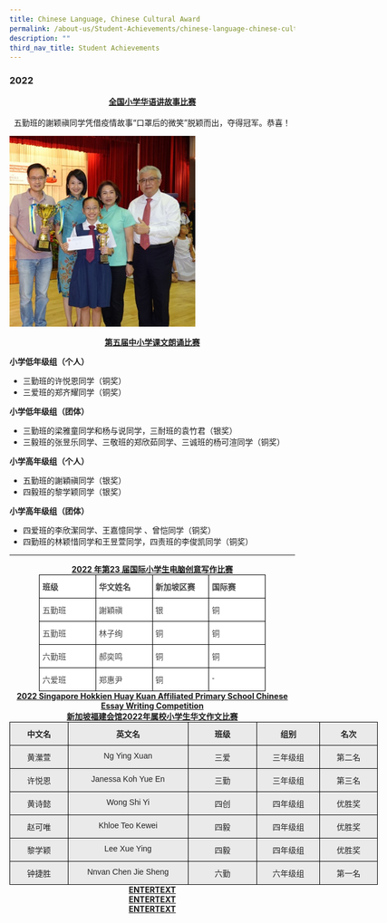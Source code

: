 ```yaml
---
title: Chinese Language, Chinese Cultural Award
permalink: /about-us/Student-Achievements/chinese-language-chinese-cultural-award/
description: ""
third_nav_title: Student Achievements
---
```

### 2022

<center><b><u>全国小学华语讲故事比赛</u></b><br><br>五勤班的謝颖禛同学凭借疫情故事“口罩后的微笑”脱颖而出，夺得冠军。恭喜！</center>

<img src="/images/cl1.jpeg" 
     style="width:65%">
		 
		 
<center><b><u>第五届中小学课文朗诵比赛</u></b></center>


**小学低年级组（个人）**
* 三勤班的许悦恩同学（铜奖）
* 三爱班的郑齐耀同学（铜奖）

**小学低年级组（团体）**
* 三勤班的梁雅童同学和杨与说同学，三耐班的袁竹君（银奖）
* 三毅班的张昱乐同学、三敬班的郑欣茹同学、三诚班的杨可渲同学（铜奖）

**小学高年级组（个人）**
* 五勤班的謝穎禛同学（银奖）
* 四毅班的黎学颖同学（银奖）

**小学高年级组（团体）**
* 四爱班的李欣潔同学、王嘉憶同学 、曾恺同学（铜奖）
* 四勤班的林颖惜同学和王昱萱同学，四责班的李俊凯同学（铜奖）

-----

<center><b><u>2022 年第23 届国际小学生电脑创意写作比赛</u></b></center>

<style type="text/css">
.tg  {border-collapse:collapse;border-spacing:0;margin:0px auto;}
.tg td{border-color:black;border-style:solid;border-width:1px;font-family:Arial, sans-serif;font-size:14px;
  overflow:hidden;padding:10px 5px;word-break:normal;}
.tg th{border-color:black;border-style:solid;border-width:1px;font-family:Arial, sans-serif;font-size:14px;
  font-weight:normal;overflow:hidden;padding:10px 5px;word-break:normal;}
.tg .tg-fwnj{background-color:#FFF;color:#454545;text-align:left;vertical-align:top}
.tg .tg-9u4g{background-color:#FFF;color:#454545;font-weight:bold;text-align:left;vertical-align:top}
</style>
<table class="tg" style="undefined;table-layout: fixed; width: 400px">
<colgroup>
<col style="width: 100px">
<col style="width: 100px">
<col style="width: 100px">
<col style="width: 100px">
</colgroup>
<tbody>
  <tr>
    <td class="tg-9u4g">班级</td>
    <td class="tg-9u4g">华文姓名</td>
    <td class="tg-9u4g">新加坡区赛</td>
    <td class="tg-9u4g">国际赛</td>
  </tr>
  <tr>
    <td class="tg-fwnj">五勤班</td>
    <td class="tg-fwnj">謝穎禛</td>
    <td class="tg-fwnj">银</td>
    <td class="tg-fwnj">铜</td>
  </tr>
  <tr>
    <td class="tg-fwnj">五勤班</td>
    <td class="tg-fwnj">林子绚</td>
    <td class="tg-fwnj">铜</td>
    <td class="tg-fwnj">铜</td>
  </tr>
  <tr>
    <td class="tg-fwnj">六勤班</td>
    <td class="tg-fwnj">郝奕鸣</td>
    <td class="tg-fwnj">铜</td>
    <td class="tg-fwnj">铜</td>
  </tr>
  <tr>
    <td class="tg-fwnj">六爱班</td>
    <td class="tg-fwnj">郑惠尹</td>
    <td class="tg-fwnj">铜</td>
    <td class="tg-fwnj">-</td>
  </tr>
</tbody>
</table>

<center><b><u>2022 Singapore Hokkien Huay Kuan Affiliated Primary School Chinese Essay Writing Competition<br>新加坡福建会馆2022年属校小学生华文作文比赛 </u></b></center>


<style type="text/css">
.tg  {border-collapse:collapse;border-spacing:0;margin:0px auto;}
.tg td{border-color:black;border-style:solid;border-width:1px;font-family:Arial, sans-serif;font-size:14px;
  overflow:hidden;padding:10px 5px;word-break:normal;}
.tg th{border-color:black;border-style:solid;border-width:1px;font-family:Arial, sans-serif;font-size:14px;
  font-weight:normal;overflow:hidden;padding:10px 5px;word-break:normal;}
.tg .tg-n4qt{background-color:#EAEAEA;color:#222;font-weight:bold;text-align:center;vertical-align:top}
.tg .tg-ii8k{background-color:#EAEAEA;color:#222;text-align:center;vertical-align:top}
</style>
<table class="tg" style="undefined;table-layout: fixed; width: 650px">
<colgroup>
<col style="width: 103px">
<col style="width: 212px">
<col style="width: 122px">
<col style="width: 111px">
<col style="width: 102px">
</colgroup>
<tbody>
  <tr>
    <td class="tg-n4qt">中文名</td>
    <td class="tg-n4qt">英文名</td>
    <td class="tg-n4qt">班级</td>
    <td class="tg-n4qt">组别</td>
    <td class="tg-n4qt">名次</td>
  </tr>
  <tr>
    <td class="tg-ii8k">黄瀠萱</td>
    <td class="tg-ii8k">Ng Ying Xuan</td>
    <td class="tg-ii8k">三爱</td>
    <td class="tg-ii8k">三年级组</td>
    <td class="tg-ii8k">第二名</td>
  </tr>
  <tr>
    <td class="tg-ii8k">许悦恩</td>
    <td class="tg-ii8k">Janessa Koh Yue En</td>
    <td class="tg-ii8k">三勤</td>
    <td class="tg-ii8k">三年级组</td>
    <td class="tg-ii8k">第三名</td>
  </tr>
  <tr>
    <td class="tg-ii8k">黄诗懿</td>
    <td class="tg-ii8k">Wong Shi Yi</td>
    <td class="tg-ii8k">四创</td>
    <td class="tg-ii8k">四年级组</td>
    <td class="tg-ii8k">优胜奖</td>
  </tr>
  <tr>
    <td class="tg-ii8k">赵可唯</td>
    <td class="tg-ii8k">Khloe Teo Kewei</td>
    <td class="tg-ii8k">四毅</td>
    <td class="tg-ii8k">四年级组</td>
    <td class="tg-ii8k">优胜奖</td>
  </tr>
  <tr>
    <td class="tg-ii8k">黎学颖</td>
    <td class="tg-ii8k">Lee Xue Ying</td>
    <td class="tg-ii8k">四毅</td>
    <td class="tg-ii8k">四年级组</td>
    <td class="tg-ii8k">优胜奖</td>
  </tr>
  <tr>
    <td class="tg-ii8k">钟捷胜</td>
    <td class="tg-ii8k">Nnvan Chen Jie Sheng</td>
    <td class="tg-ii8k">六勤</td>
    <td class="tg-ii8k">六年级组</td>
    <td class="tg-ii8k">第一名</td>
  </tr>
</tbody>
</table>



<center><b><u>ENTERTEXT</u></b></center>








<center><b><u>ENTERTEXT</u></b></center>







<center><b><u>ENTERTEXT</u></b></center>